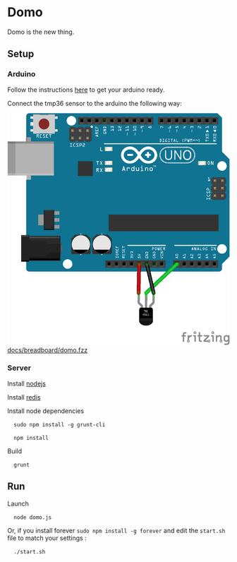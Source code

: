 # Domo

Domo is the new thing.

## Setup

### Arduino

Follow the instructions [here](https://github.com/rwaldron/johnny-five#setup-and-assemble-arduino) to get your arduino ready.

Connect the tmp36 sensor to the arduino the following way:

![Breadboard](docs/breadboard/domo.png)
[docs/breadboard/domo.fzz](docs/breadboard/domo.fzz)

### Server

Install [nodejs](http://nodejs.org)

Install [redis](http://redis.io)

Install node dependencies

```cli
  sudo npm install -g grunt-cli
```

```cli
  npm install
```

Build

```cli
  grunt
```

## Run

Launch

```cli
  node domo.js
```

Or, if you install forever `sudo npm install -g forever` and edit the `start.sh` file to match your settings :

```cli
  ./start.sh
```
